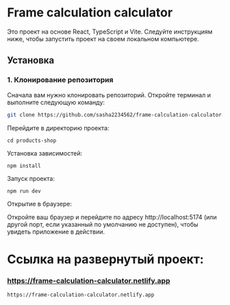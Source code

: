 # Frame calculation calculator

Это проект на основе React, TypeScript и Vite. Следуйте инструкциям ниже, чтобы запустить проект на своем локальном компьютере.

## Установка

### 1. Клонирование репозитория

Сначала вам нужно клонировать репозиторий. Откройте терминал и выполните следующую команду:

```bash
git clone https://github.com/sasha2234562/frame-calculation-calculator.git
```


Перейдите в директорию проекта:

```
cd products-shop
```

Установка зависимостей:

```
npm install
```

Запуск проекта:

```
npm run dev
```

Открытие в браузере:

Откройте ваш браузер и перейдите по адресу http://localhost:5174 (или другой порт, если указанный по умолчанию не доступен), чтобы увидеть приложение в действии.

# Ссылка на развернутый проект:
### https://frame-calculation-calculator.netlify.app
```
https://frame-calculation-calculator.netlify.app
```
